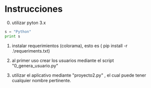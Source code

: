 # Instrucciones

0) utilizar pyton 3.x
 ```python
s = "Python"
print s
```

1) instalar requerimientos (colorama), esto es  ( pip install -r .\requeriments.txt)

2) al primer uso crear los usuarios mediante el script "0_genera_usuario.py"

3) utilizar el aplicativo mediante "proyecto2.py" , el cual puede tener cualquier nombre pertinente.


